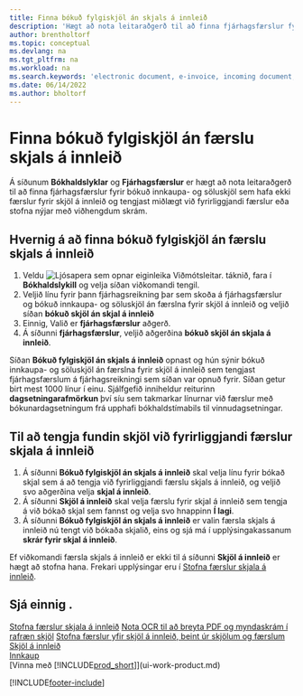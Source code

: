 ```yaml
---
title: Finna bókuð fylgiskjöl án skjals á innleið
description: 'Hægt að nota leitaraðgerð til að finna fjárhagsfærslur fyrir bókuð innkaupa- og söluskjöl sem hafa ekki rafræn skjöl á innleið, eins og t.d. innfluttir reikningar.'
author: brentholtorf
ms.topic: conceptual
ms.devlang: na
ms.tgt_pltfrm: na
ms.workload: na
ms.search.keywords: 'electronic document, e-invoice, incoming document, OCR, ecommerce, document exchange, import invoice'
ms.date: 06/14/2022
ms.author: bholtorf
---
```

# Finna bókuð fylgiskjöl án færslu skjals á innleið

Á síðunum **Bókhaldslyklar** og **Fjárhagsfærslur** er hægt að nota leitaraðgerð til að finna fjárhagsfærslur fyrir bókuð innkaupa- og söluskjöl sem hafa ekki færslur fyrir skjöl á innleið og tengjast miðlægt við fyrirliggjandi færslur eða stofna nýjar með viðhengdum skrám.

## Hvernig á að finna bókuð fylgiskjöl án færslu skjals á innleið

1. Veldu ![Ljósapera sem opnar eiginleika Viðmótsleitar.](media/ui-search/search_small.png "Segðu mér hvað þú vilt gera") táknið, fara í **Bókhaldslykill** og velja síðan viðkomandi tengil.
2. Veljið línu fyrir þann fjárhagsreikning þar sem skoða á fjárhagsfærslur og bókuð innkaupa- og söluskjöl án færslna fyrir skjöl á innleið og veljið síðan **bókuð skjöl án skjal á innleið**
3. Einnig, Valið er **fjárhagsfærslur** aðgerð.
4. Á síðunni **fjárhagsfærslur**, veljið aðgerðina **bókuð skjöl án skjala á innleið**.

Síðan **Bókuð fylgiskjöl án skjals á innleið** opnast og hún sýnir bókuð innkaupa- og söluskjöl án færslna fyrir skjöl á innleið sem tengjast fjárhagsfærslum á fjárhagsreikningi sem síðan var opnuð fyrir. Síðan getur birt mest 1000 línur í einu. Sjálfgefið inniheldur reiturinn **dagsetningarafmörkun** því síu sem takmarkar línurnar við færslur með bókunardagsetningum frá upphafi bókhaldstímabils til vinnudagsetningar.

## Til að tengja fundin skjöl við fyrirliggjandi færslur skjala á innleið

1. Á síðunni **Bókuð fylgiskjöl án skjals á innleið** skal velja línu fyrir bókað skjal sem á að tengja við fyrirliggjandi færslu skjals á innleið, og veljið svo aðgerðina velja **skjal á innleið**.
2. Á síðunni **Skjöl á innleið** skal velja færslu fyrir skjal á innleið sem tengja á við bókað skjal sem fannst og velja svo hnappinn **Í lagi**.
3. Á síðunni **Bókuð fylgiskjöl án skjals á innleið** er valin færsla skjals á innleið nú tengt við bókaða skjalið, eins og sjá má í upplýsingakassanum **skrár fyrir skjal á innleið**.

Ef viðkomandi færsla skjals á innleið er ekki til á síðunni **Skjöl á innleið** er hægt að stofna hana. Frekari upplýsingar eru í [Stofna færslur skjala á innleið](across-how-create-income-document-records.md).

## Sjá einnig .

[Stofna færslur skjala á innleið](across-how-create-income-document-records.md)
[Nota OCR til að breyta PDF og myndaskrám í rafræn skjöl](across-how-use-ocr-pdf-images-files.md)
[Stofna færslur yfir skjöl á innleið, beint úr skjölum og færslum](across-how-connect-disconnect-income-document-records.md)
[Skjöl á innleið](across-income-documents.md)  
[Innkaup](purchasing-manage-purchasing.md)  
[Vinna með [!INCLUDE[prod_short](includes/prod_short.md)]](ui-work-product.md)


[!INCLUDE[footer-include](includes/footer-banner.md)]
